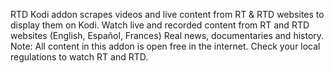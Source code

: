 RTD Kodi addon scrapes videos and live content from RT & RTD websites to display them on Kodi.
Watch live and recorded content from RT and RTD websites (English, Español, Frances)
Real news, documentaries and history.
Note:
All content in this addon is open free in the internet. Check your local regulations to watch RT and RTD.



